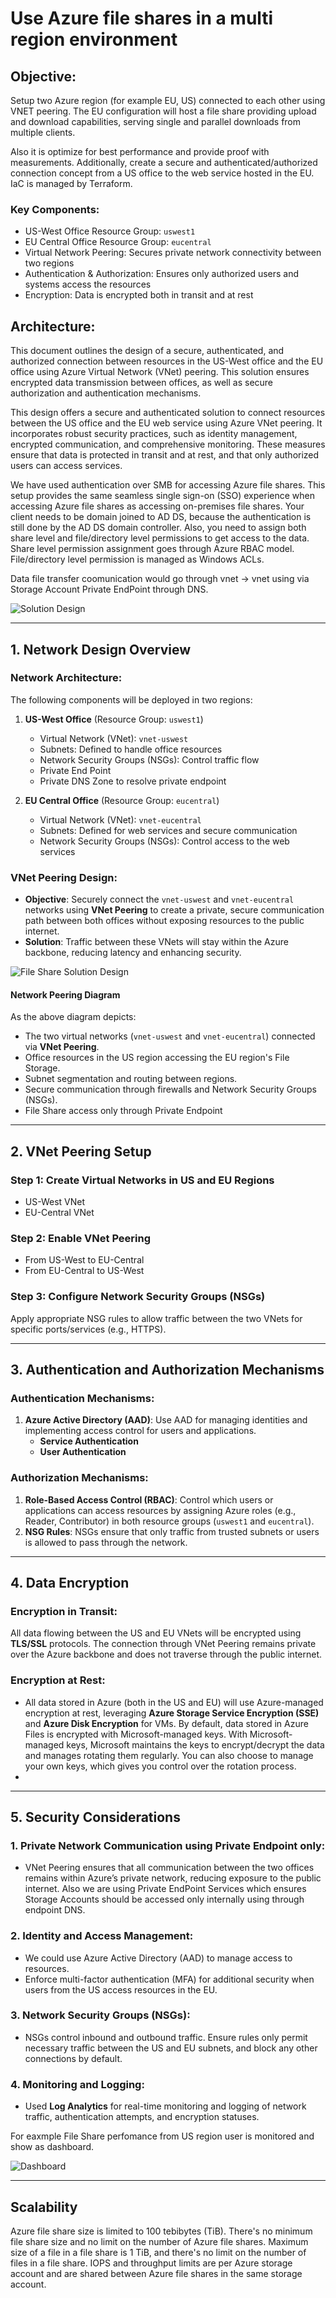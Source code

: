 # Use Azure file shares in a multi region environment

## Objective:

Setup two Azure region (for example EU, US) connected to each other using VNET peering. The EU configuration will host a file share providing upload and download capabilities, serving single and parallel downloads from multiple clients. 

Also it is optimize for best performance and provide proof with measurements. Additionally, create a secure and authenticated/authorized connection concept from a US office to the web service hosted in the EU. IaC is managed by Terraform.

### **Key Components:**
- US-West Office Resource Group: `uswest1`
- EU Central Office Resource Group: `eucentral`
- Virtual Network Peering: Secures private network connectivity between two regions
- Authentication & Authorization: Ensures only authorized users and systems access the resources
- Encryption: Data is encrypted both in transit and at rest

## Architecture:

This document outlines the design of a secure, authenticated, and authorized connection between resources in the US-West office and the EU office using Azure Virtual Network (VNet) peering. This solution ensures encrypted data transmission between offices, as well as secure authorization and authentication mechanisms.

This design offers a secure and authenticated solution to connect resources between the US office and the EU web service using Azure VNet peering. It incorporates robust security practices, such as identity management, encrypted communication, and comprehensive monitoring. These measures ensure that data is protected in transit and at rest, and that only authorized users can access services.

We have used authentication over SMB for accessing Azure file shares. This setup provides the same seamless single sign-on (SSO) experience when accessing Azure file shares as accessing on-premises file shares. Your client needs to be domain joined to AD DS, because the authentication is still done by the AD DS domain controller. Also, you need to assign both share level and file/directory level permissions to get access to the data. Share level permission assignment goes through Azure RBAC model. File/directory level permission is managed as Windows ACLs. 

Data file transfer coomunication would go through vnet -> vnet using via Storage Account Private EndPoint through DNS.

![Solution Design](./docs/images/WP01SolutionDesign.jpeg)

---

## **1. Network Design Overview**

### **Network Architecture:**
The following components will be deployed in two regions:
1. **US-West Office** (Resource Group: `uswest1`)
   - Virtual Network (VNet): `vnet-uswest`
   - Subnets: Defined to handle office resources
   - Network Security Groups (NSGs): Control traffic flow
   - Private End Point
   - Private DNS Zone to resolve private endpoint

2. **EU Central Office** (Resource Group: `eucentral`)
   - Virtual Network (VNet): `vnet-eucentral`
   - Subnets: Defined for web services and secure communication
   - Network Security Groups (NSGs): Control access to the web services

### **VNet Peering Design:**
- **Objective**: Securely connect the `vnet-uswest` and `vnet-eucentral` networks using **VNet Peering** to create a private, secure communication path between both offices without exposing resources to the public internet.
- **Solution**: Traffic between these VNets will stay within the Azure backbone, reducing latency and enhancing security.

![File Share Solution Design](./images/WP01SolutionDesign.jpeg)

#### **Network Peering Diagram**
As the above diagram depicts:
- The two virtual networks (`vnet-uswest` and `vnet-eucentral`) connected via **VNet Peering**.
- Office resources in the US region accessing the EU region's File Storage.
- Subnet segmentation and routing between regions.
- Secure communication through firewalls and Network Security Groups (NSGs).
- File Share access only through Private Endpoint

---
## **2. VNet Peering Setup**
### **Step 1: Create Virtual Networks in US and EU Regions**
- US-West VNet
- EU-Central VNet

### **Step 2: Enable VNet Peering**
- From US-West to EU-Central
- From EU-Central to US-West

### **Step 3: Configure Network Security Groups (NSGs)**
Apply appropriate NSG rules to allow traffic between the two VNets for specific ports/services (e.g., HTTPS).

---

## **3. Authentication and Authorization Mechanisms**
### **Authentication Mechanisms:**
1. **Azure Active Directory (AAD)**: Use AAD for managing identities and implementing access control for users and applications.
   - **Service Authentication**
   - **User Authentication**


### **Authorization Mechanisms:**
1. **Role-Based Access Control (RBAC)**: Control which users or applications can access resources by assigning Azure roles (e.g., Reader, Contributor) in both resource groups (`uswest1` and `eucentral`).
2. **NSG Rules**: NSGs ensure that only traffic from trusted subnets or users is allowed to pass through the network.

---

## **4. Data Encryption**

### **Encryption in Transit:**
All data flowing between the US and EU VNets will be encrypted using **TLS/SSL** protocols. The connection through VNet Peering remains private over the Azure backbone and does not traverse through the public internet.


### **Encryption at Rest:**
- All data stored in Azure (both in the US and EU) will use Azure-managed encryption at rest, leveraging **Azure Storage Service Encryption (SSE)** and **Azure Disk Encryption** for VMs. By default, data stored in Azure Files is encrypted with Microsoft-managed keys. With Microsoft-managed keys, Microsoft maintains the keys to encrypt/decrypt the data and manages rotating them regularly. You can also choose to manage your own keys, which gives you control over the rotation process.
- 

---

## **5. Security Considerations**

### **1. Private Network Communication using Private Endpoint only:**
- VNet Peering ensures that all communication between the two offices remains within Azure’s private network, reducing exposure to the public internet. Also we are using Private EndPoint Services which ensures Storage Accounts should be accessed only internally using through endpoint DNS.

### **2. Identity and Access Management:**
- We could use Azure Active Directory (AAD) to manage access to resources.
- Enforce multi-factor authentication (MFA) for additional security when users from the US access resources in the EU.

### **3. Network Security Groups (NSGs):**
- NSGs control inbound and outbound traffic. Ensure rules only permit necessary traffic between the US and EU subnets, and block any other connections by default.

### **4. Monitoring and Logging:**
- Used **Log Analytics** for real-time monitoring and logging of network traffic, authentication attempts, and encryption statuses.

For eaxmple File Share perfomance from US region user is monitored and show as dashboard.

![Dashboard](./docs/images/PerfoamnceDashboard.jpeg)

---

## Scalability

Azure file share size is limited to 100 tebibytes (TiB). There's no minimum file share size and no limit on the number of Azure file shares.
Maximum size of a file in a file share is 1 TiB, and there's no limit on the number of files in a file share.
IOPS and throughput limits are per Azure storage account and are shared between Azure file shares in the same storage account.